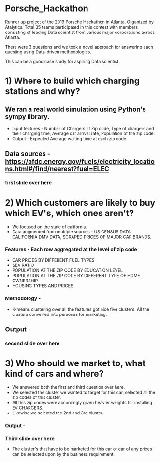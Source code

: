 # Porsche_Hackathon
Runner up project of the 2019 Porsche Hackathon in Atlanta. Organized by Atalytics. Total 35 teams participated in this contest with members consisting of leading Data scientist from various major corporations across Atlanta. 

There were 3 questions and we took a novel approach for answering each questing using Data-driven methodologies. 

This can be a good case study for aspiring Data scientist. 

# 1) Where to build which charging stations and why?

## We ran a real world simulation using Python's sympy library.
* Input features - Number of Chargers at Zip code, Type of chargers and their charging time, Average car arrival rate, Population of the zip code.
* Output - Expected Average waiting time at each zip code.

## Data sources - https://afdc.energy.gov/fuels/electricity_locations.html#/find/nearest?fuel=ELEC

### first slide over here

# 2)  Which customers are likely to buy which EV's, which ones aren't?
* We focused on the state of california.
* Data augmented from multiple sources - US CENSUS DATA, CALIFORNIA DMV DATA, SCRAPED PRICES OF MAJOR CAR BRANDS.
### Features - Each row aggregated at the level of zip code
* CAR PRICES BY DIFFERENT FUEL TYPES
* SEX RATIO
* POPULATION AT THE ZIP CODE BY EDUCATION LEVEL
* POPULATION AT THE ZIP CODE BY DIFFERENT TYPE OF HOME OWNERSHIP
* HOUSING TYPES AND PRICES

### Methodology - 
* K-means clustering over all the features got nice five clusters. All the clusters converted into personas for marketing.


## Output - 

### second slide over here

# 3) Who should we market to, what kind of cars and where?

* We answered both the first and third question over here.
* We selected the cluster we wanted to target for this car, selected all the zip codes of this cluster.
* All this zip codes were accordingly given heavier weights for installing EV CHARGERS.
* Likewise we selected the 2nd and 3rd cluster.

### Output - 

### Third slide over here

* The cluster's that have to be marketed for this car or car of any prices can be selected upon by the business requirement.
